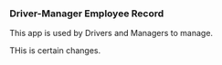 ### Driver-Manager Employee Record

This app is used by Drivers and Managers to manage.

THis is certain changes.